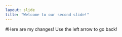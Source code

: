 ```yaml
---
layout: slide
title: "Welcome to our second slide!"
---
```

#Here are my changes!
Use the left arrow to go back!
